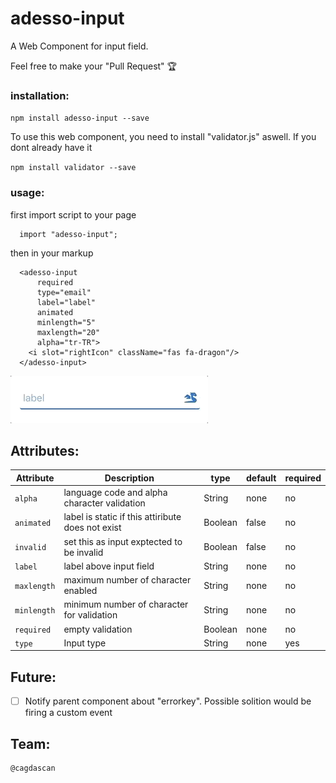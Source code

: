 # adesso-input
A Web Component for input field.

Feel free to make your "Pull Request" 🏆

  ### installation:
  `npm install adesso-input --save`

  To use this web component, you need to install "validator.js" aswell. If you dont already have it

  `npm install validator --save`

  ### usage:
  first import script to your page

  ```
    import "adesso-input";
  ```
  then in your markup
  ```
    <adesso-input 
        required
        type="email"
        label="label"
        animated
        minlength="5"
        maxlength="20"
        alpha="tr-TR">
      <i slot="rightIcon" className="fas fa-dragon"/>
    </adesso-input>
  ```
  
![](input_field_gif.gif)

  ## Attributes:

  | Attribute | Description | type | default| required |
  | --- | --- | --- | --- | --- |
  | `alpha` | language code and alpha character validation | String | none | no |
  | `animated` | label is static if this attiribute does not exist | Boolean | false | no |
  | `invalid` | set this as input exptected to be invalid | Boolean | false | no |
  | `label` | label above input field | String | none | no |
  | `maxlength` | maximum number of character enabled | String | none | no |
  | `minlength` | minimum number of character for validation | String | none | no |
  | `required` | empty validation | Boolean | none | no |
  | `type` | Input type | String | none | yes |
  
  ## Future:
  
  - [ ] Notify parent component about "errorkey". Possible solition would be firing a custom event
 
    
  ## Team:
  
    @cagdascan


